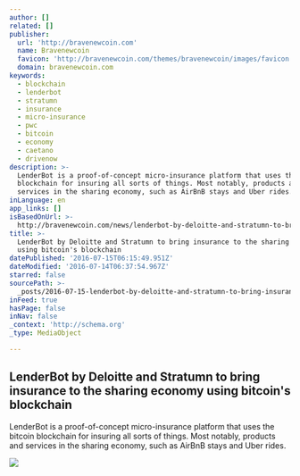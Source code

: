 ```yaml
---
author: []
related: []
publisher:
  url: 'http://bravenewcoin.com'
  name: Bravenewcoin
  favicon: 'http://bravenewcoin.com/themes/bravenewcoin/images/favicon.ico'
  domain: bravenewcoin.com
keywords:
  - blockchain
  - lenderbot
  - stratumn
  - insurance
  - micro-insurance
  - pwc
  - bitcoin
  - economy
  - caetano
  - drivenow
description: >-
  LenderBot is a proof-of-concept micro-insurance platform that uses the bitcoin
  blockchain for insuring all sorts of things. Most notably, products and
  services in the sharing economy, such as AirBnB stays and Uber rides.
inLanguage: en
app_links: []
isBasedOnUrl: >-
  http://bravenewcoin.com/news/lenderbot-by-deloitte-and-stratumn-to-bring-insurance-to-the-sharing-economy-using-bitcoins-blockchain/
title: >-
  LenderBot by Deloitte and Stratumn to bring insurance to the sharing economy
  using bitcoin's blockchain
datePublished: '2016-07-15T06:15:49.951Z'
dateModified: '2016-07-14T06:37:54.967Z'
starred: false
sourcePath: >-
  _posts/2016-07-15-lenderbot-by-deloitte-and-stratumn-to-bring-insurance-to-the.md
inFeed: true
hasPage: false
inNav: false
_context: 'http://schema.org'
_type: MediaObject

---
```

<article style=""><h1>LenderBot by Deloitte and Stratumn to bring insurance to the sharing economy using bitcoin's blockchain</h1><p>LenderBot is a proof-of-concept micro-insurance platform that uses the bitcoin blockchain for insuring all sorts of things. Most notably, products and services in the sharing economy, such as AirBnB stays and Uber rides.</p><img src="http://bravenewcoin.com/assets/Uploads/_resampled/CroppedImage400400-Stratum-Cvoer.png" /></article>